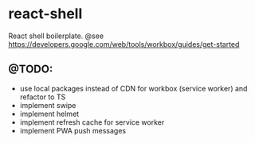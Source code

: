 # react-shell

React shell boilerplate.
@see https://developers.google.com/web/tools/workbox/guides/get-started

## @TODO:

-   use local packages instead of CDN for workbox (service worker) and refactor to TS
-   implement swipe
-   implement helmet
-   implement refresh cache for service worker
-   implement PWA push messages
